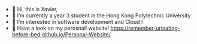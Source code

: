 - 👋 Hi, this is Xavier, 
- 🌱 I’m currently a year 3 student in the Hong Kong Polytechnic University
- 👀 I’m interested in software development and Cloud !
- 💞 Have a look on my perosnall website! https://remember-urinating-before-bed.github.io/Personal-Website/

<!---
Remember-Urinating-before-bed/Remember-Urinating-before-bed is a ✨ special ✨ repository because its `README.md` (this file) appears on your GitHub profile.
You can click the Preview link to take a look at your changes.
--->
